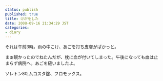 ```yaml
---
status: publish
published: true
title: けがをした
date: 2008-09-16 21:34:29 JST
categories:
- diary
---
```

それは午前3時。雨の中こけ、あごを打ち皮膚がぱかっと。

まぁ眠かったのでねたんだが、枕に血が付いてしまった。午後になっても血は止まらず病院へ。あごを縫いましたよ。

ソレトン80,ムコスタ錠、フロモックス。
